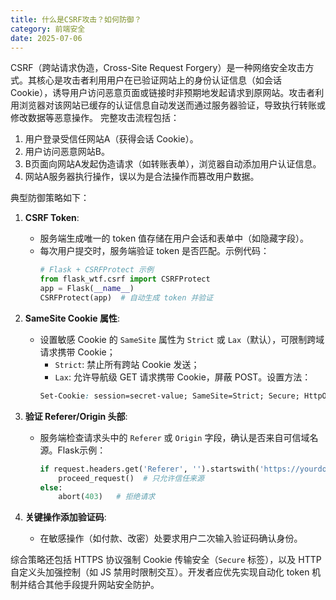 ```yaml
---
title: 什么是CSRF攻击？如何防御？
category: 前端安全
date: 2025-07-06
---
```

CSRF（跨站请求伪造，Cross-Site Request Forgery）是一种网络安全攻击方式。其核心是攻击者利用用户在已验证网站上的身份认证信息（如会话 Cookie），诱导用户访问恶意页面或链接时非预期地发起请求到原网站。攻击者利用浏览器对该网站已缓存的认证信息自动发送而通过服务器验证，导致执行转账或修改数据等恶意操作。 完整攻击流程包括：
1. 用户登录受信任网站A（获得会话 Cookie）。  
2. 用户访问恶意网站B。  
3. B页面向网站A发起伪造请求（如转账表单），浏览器自动添加用户认证信息。  
4. 网站A服务器执行操作，误以为是合法操作而篡改用户数据。  

典型防御策略如下：  

1. **CSRF Token**:  
   - 服务端生成唯一的 token 值存储在用户会话和表单中（如隐藏字段）。  
   - 每次用户提交时，服务端验证 token 是否匹配。示例代码：  
     ```python
     # Flask + CSRFProtect 示例
     from flask_wtf.csrf import CSRFProtect
     app = Flask(__name__)
     CSRFProtect(app)  # 自动生成 token 并验证
     ```

2. **SameSite Cookie 属性**:  
   - 设置敏感 Cookie 的 `SameSite` 属性为 `Strict` 或 `Lax`（默认），可限制跨域请求携带 Cookie；  
     - `Strict`: 禁止所有跨站 Cookie 发送；  
     - `Lax`: 允许导航级 GET 请求携带 Cookie，屏蔽 POST。设置方法：  
     ```css
     Set-Cookie: session=secret-value; SameSite=Strict; Secure; HttpOnly
     ```

3. **验证 Referer/Origin 头部**:  
   - 服务端检查请求头中的 `Referer` 或 `Origin` 字段，确认是否来自可信域名源。Flask示例：  
     ```python
     if request.headers.get('Referer', '').startswith('https://yourdomain'):
         proceed_request()  # 只允许信任来源
     else:
         abort(403)   # 拒绝请求
     ```

4. **关键操作添加验证码**:  
   - 在敏感操作（如付款、改密）处要求用户二次输入验证码确认身份。  

综合策略还包括 HTTPS 协议强制 Cookie 传输安全（`Secure` 标签），以及 HTTP 自定义头加强控制（如 JS 禁用时限制交互）。开发者应优先实现自动化 token 机制并结合其他手段提升网站安全防护。  
